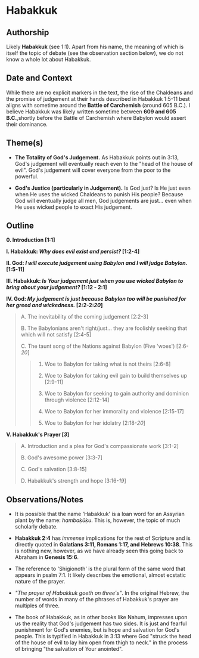 # Habakkuk


## Authorship
Likely **Habakkuk** (see 1:1). Apart from his name, the meaning of which is itself the topic of debate (see the observation section below), we do not know a whole lot about Habakkuk.


## Date and Context
While there are no explicit markers in the text, the rise of the Chaldeans and the promise of judgement at their hands described in Habakkuk 1:5-11 best aligns with sometime around the **Battle of Carchemish** (around 605 B.C.). I believe Habakkuk was likely written sometime between **609 and 605 B.C.**,shortly before the Battle of Carchemish where Babylon would assert their dominance.


## Theme(s)
- **The Totality of God's Judgement.** As Habakkuk points out in 3:13, God's judgement will eventually reach even to the "head of the house of evil". God's judgement will cover everyone from the poor to the powerful.

- **God's Justice (particularly in Judgement).** Is God just? Is He just even when He uses the wicked Chaldeans to punish His people? Because God will eventually judge all men, God judgements are just... even when He uses wicked people to exact His judgement.


## Outline
**0. Introduction  [1:1]**

**I. Habakkuk: *Why does evil exist and persist?*  [1:2-4]**

**II. God: *I will execute judgement using Babylon and I will judge Babylon.*  [1:5-11]**

**III. Habakkuk: *Is Your judgement just when you use wicked Babylon to bring about your judgement?*  [1:12 - 2:1]**

**IV. God: *My judgement is just because Babylon too will be punished for her greed and wickedness.*  [2:2-2:*20*]**

  > A. The inevitability of the coming judgement [2:2-3]
  > 
  > B. The Babylonians aren't right/just... they are foolishly seeking that which will not satisfy  [2:4-5]
  > 
  > C. The taunt song of the Nations against Babylon (Five 'woes')  [2:6-*20*]
  > 
  > > 1. Woe to Babylon for taking what is not theirs  [2:6-8]
  > > 
  > > 2. Woe to Babylon for taking evil gain to build themselves up  [2:9-11]
  > > 
  > > 3. Woe to Babylon for seeking to gain authority and dominion through violence  [2:12-14]
  > > 
  > > 4. Woe to Babylon for her immorality and violence  [2:15-17]
  > > 
  > > 5. Woe to Babylon for her idolatry  [2:18-*20*]

**V. Habakkuk's Prayer [*3*]**

  > A. Introduction and a plea for God's compassionate work  [3:1-2]
  > 
  > B. God's awesome power  [3:3-7]
  > 
  > C. God's salvation  [3:8-15]
  > 
  > D. Habakkuk's strength and hope  [3:16-*19*]


## Observations/Notes
  - It is possible that the name 'Habakkuk' is a loan word for an Assyrian plant by the name: *hambaḳûḳu*. This is, however, the topic of much scholarly debate.

  - **Habakkuk 2:4** has *immense* implications for the rest of Scripture and is directly quoted in **Galatians 3:11, Romans 1:17, and Hebrews 10:38**. This is nothing new, however, as we have already seen this going back to Abraham in **Genesis 15:6**.

  - The reference to 'Shigionoth' is the plural form of the same word that appears in psalm 7:1. It likely describes the emotional, almost ecstatic nature of the prayer.

  - *"The prayer of Habakkuk goeth on three's"*. In the original Hebrew, the number of words in many of the phrases of Habakkuk's prayer are multiples of three.

  - The book of Habakkuk, as in other books like Nahum, impresses upon us the reality that God's judgement has two sides. It is just and fearful punishment for God's enemies, but is hope and salvation for God's people. This is typified in Habakkuk in 3:13 where God "struck the head of the house of evil to lay him open from thigh to neck." in the process of bringing "the salvation of Your anointed".
